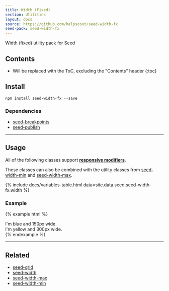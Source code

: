 ```yaml
---
title: Width (Fixed)
section: Utilities
layout: docs
source: https://github.com/helpscout/seed-width-fx
seed-pack: seed-width-fx
---
```


Width (fixed) utility pack for Seed

## Contents

* Will be replaced with the ToC, excluding the "Contents" header
{:toc}

## Install

```
npm install seed-width-fx --save
```


### Dependencies

* [seed-breakpoints](/packs/seed-breakpoints)
* [seed-publish](/packs/seed-publish)



---



## Usage

All of the following classes support **[responsive modifiers](/packs/seed-breakpoints/#responsive-modifiers)**.

These classes can also be combined with the utility classes from [seed-width-min](/packs/seed-width-min) and [seed-width-max](/packs/seed-width-max).

{% include docs/variables-table.html data=site.data.seed.seed-width-fx.width %}


### Example

{% example html %}
<div class="u-width-fx-3 t-bg-blue-200">
  I'm blue and 150px wide.
</div>
<div class="u-width-fx-6 t-bg-yellow-200">
  I'm yellow and 300px wide.
</div>
{% endexample %}



---


## Related

* [seed-grid](/packs/seed-grid)
* [seed-width](/packs/seed-width)
* [seed-width-max](/packs/seed-width-max)
* [seed-width-min](/packs/seed-width-min)
